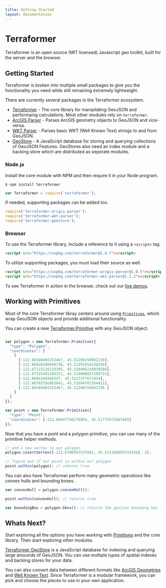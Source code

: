 ```yaml
---
title: Getting Started
layout: documentation
---
```

# Terraformer

<!-- table_of_contents -->

Terraformer is an open source (MIT licensed) Javascript geo toolkit, built for the server and the browser.

## Getting Started

Terraformer is broken into multiple small packages to give you the functionality you need while still remaining extremely lightweight.

There are currently several packages in the Terraformer ecosystem.

* [Terraformer](/core/) - The core library for manipilating GeoJSON and performaing calculations. Most other modules rely on `terraformer`.
* [ArcGIS Parser](/arcgis-parser/) - Parses ArcGIS geometry objects to GeoJSON and vice-versa.
* [WKT Parser](/wkt-parser/) - Parses basic WKT (Well Known Text) strings to and from GeoJSON.
* [GeoStore](/geostore/) - A JavaScript database for storing and querying collections of GeoJSON Features. GeoStores also need an index module and a backing store which are distributed as seperate modules.

### Node.js

Install the core module with NPM and then require it in your Node program.

```
$ npm install terraformer
```

```js
var Terraformer = require('terraformer');
```

If needed, supporting packages can be added too.

```js
require('terraformer-arcgis-parser');
require('terraformer-wkt-parser');
require('terraformer-geostore');
```

### Browser

To use the Terraformer library, include a reference to it using a `<script>` tag.

```html
<script src="https://unpkg.com/terraformer@1.0.7"></script>
```

To utilize supporting packages, you must load their source as well.

```html
<script src="https://unpkg.com/terraformer-arcgis-parser@1.0.5"></script>
<script src="https://unpkg.com/terraformer-wkt-parser@1.1.2"></script> 
```

To see Terraformer in action in the browser, check out our [live demos](/examples/browser/index.html).

## Working with Primitives

Most of the core Terraformer libray centers around using [`Primitives`](/core/#terraformerprimitive), which wrap GeoJSON objects and provide additional functionality.

You can create a new [Terraformer.Primitive](/core/#terraformerprimitive) with any GeoJSON object.

```js

var polygon = new Terraformer.Primitive({
  "type": "Polygon",
  "coordinates": [
    [
      [-122.66589403152467, 45.52290150862236],
      [-122.66926288604736, 45.52291654238294],
      [-122.67115116119385, 45.518406234030586],
      [-122.67325401306151, 45.514000817199715],
      [-122.6684260368347, 45.5127377671934],
      [-122.66765356063841, 45.51694782364431],
      [-122.66589403152467, 45.52290150862236 ]
    ]
  ]
});

var point = new Terraformer.Primitive({
  "type": "Point",
  "coordinates": [-122.66947746276854, 45.51775972687403]
});
```

Now that you have a point and a polygon primitive, you can use many of the primitive helper methods.

```js
// add a new vertex to our polygon
polygon.insertVertex([-122.6708507537842, 45.513188859735436], 2);

// figure out if our point is within our polygon
point.within(polygon); // returns true
```

You can also have Terraformer perform many geometric operations like convex hulls and bounding boxes.

```js
var convexHull = polygon.convexHull();

point.within(convexHull); // returns true

var boundingBox = polygon.bbox(); // returns the geojson bounding box for this object.
```

## Whats Next?

Start exploring all the options you have working with [Primitives](/core/#terraformerprimitive) and the core library. Then start exploring other modules.

[Terraformer GeoStore](/geostore/) is a JavaScript database for indexing and querying large amounds of GeoJSON. You can use multiple types of spatial indexes and backing stores for your data.

You can also convert data between different formats like [ArcGIS Geometries](/arcgis-parser/) and [Well Known Text](/wkt-parser/). Since Terraformer is a modular framework, you can pick and choose the pieces to use in your own application.
